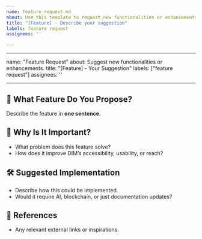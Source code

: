 ```yaml
---
name: feature_request.md
about: Use this template to request new functionalities or enhancements for DIM.
title: "[Feature] - Describe your suggestion"
labels: feature request
assignees: ''

---
```


---
name: "Feature Request"
about: Suggest new functionalities or enhancements.
title: "[Feature] - Your Suggestion"
labels: ["feature request"]
assignees: ''

---

## 🌟 What Feature Do You Propose?
Describe the feature in **one sentence**.

## 🔹 Why Is It Important?
- What problem does this feature solve?
- How does it improve DIM’s accessibility, usability, or reach?

## 🛠️ Suggested Implementation
- Describe how this could be implemented.
- Would it require AI, blockchain, or just documentation updates?

## 🔗 References
- Any relevant external links or inspirations.
